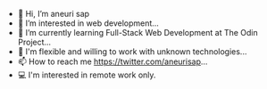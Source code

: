 - 👋 Hi, I’m aneuri sap
- 👀 I’m interested in web development...
- 🌱 I’m currently learning Full-Stack Web Development at The Odin Project...
- 💞️ I'm flexible and willing to work with unknown technologies...
- 📫 How to reach me https://twitter.com/aneurisap...
- 💻 I'm interested in remote work only.

<!---
aneurisap/aneurisap is a ✨ special ✨ repository because its `README.md` (this file) appears on your GitHub profile.
You can click the Preview link to take a look at your changes.
--->
